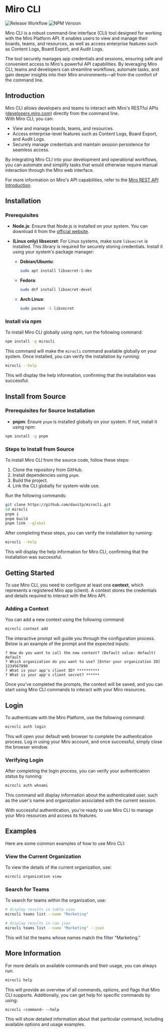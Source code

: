 # Miro CLI

![Release Workflow](https://github.com/davitp/mirocli/actions/workflows/release.yml/badge.svg) ![NPM Version](https://img.shields.io/npm/v/mirocli)

Miro CLI is a robust command-line interface (CLI) tool designed for working with the Miro Platform API. It enables users to view and manage their boards, teams, and resources, as well as access enterprise features such as Content Logs, Board Export, and Audit Logs. 

The tool securely manages app credentials and sessions, ensuring safe and convenient access to Miro's powerful API capabilities. By leveraging Miro CLI, teams and developers can streamline workflows, automate tasks, and gain deeper insights into their Miro environments—all from the comfort of the command line.

## Introduction

Miro CLI allows developers and teams to interact with Miro's RESTful APIs ([developers.miro.com](https://developers.miro.com/docs/miro-rest-api-introduction)) directly from the command line.  
With Miro CLI, you can:  
- View and manage boards, teams, and resources.  
- Access enterprise-level features such as Content Logs, Board Export, and Audit Logs.  
- Securely manage credentials and maintain session persistence for seamless access.  

By integrating Miro CLI into your development and operational workflows, you can automate and simplify tasks that would otherwise require manual interaction through the Miro web interface.

For more information on Miro's API capabilities, refer to the [Miro REST API Introduction](https://developers.miro.com/docs/miro-rest-api-introduction).

## Installation

### Prerequisites

- **Node.js**: Ensure that Node.js is installed on your system. You can download it from the [official website](https://nodejs.org/).

- **(Linux only) libsecret**: For Linux systems, make sure `libsecret` is installed. This library is required for securely storing credentials. Install it using your system's package manager:

  - **Debian/Ubuntu**:

    ```bash
    sudo apt install libsecret-1-dev
    ```

  - **Fedora**:

    ```bash
    sudo dnf install libsecret-devel
    ```

  - **Arch Linux**:

    ```bash
    sudo pacman -S libsecret
    ```

### Install via npm

To install Miro CLI globally using npm, run the following command:

```bash
npm install -g mirocli
```

This command will make the `mirocli` command available globally on your system. Once installed, you can verify the installation by running:

```bash
mirocli --help
```

This will display the help information, confirming that the installation was successful.

## Install from Source

### Prerequisites for Source Installation

- **pnpm**: Ensure `pnpm` is installed globally on your system. If not, install it using npm:

```bash
npm install -g pnpm
```

### Steps to Install from Source

To install Miro CLI from the source code, follow these steps:

1. Clone the repository from GitHub.  
2. Install dependencies using `pnpm`.  
3. Build the project.  
4. Link the CLI globally for system-wide use.

Run the following commands:

```bash
git clone https://github.com/davitp/mirocli.git
cd mirocli
pnpm i
pnpm build
pnpm link --global
```

After completing these steps, you can verify the installation by running:

```bash
mirocli --help
```

This will display the help information for Miro CLI, confirming that the installation was successful.

## Getting Started

To use Miro CLI, you need to configure at least one **context**, which represents a registered Miro app (client). A context stores the credentials and details required to interact with the Miro API.

### Adding a Context

You can add a new context using the following command:

```bash
mirocli context add
```

The interactive prompt will guide you through the configuration process. Below is an example of the prompt and the expected inputs:

```
? How do you want to call the new context? (Default value: default) default
? Which organization do you want to use? [Enter your organization ID] 1234567890
? What is your app's client ID? **********
? What is your app's client secret? ******
```

Once you've completed the prompts, the context will be saved, and you can start using Miro CLI commands to interact with your Miro resources.

## Login

To authenticate with the Miro Platform, use the following command:

```bash
mirocli auth login
```

This will open your default web browser to complete the authentication process. Log in using your Miro account, and once successful, simply close the browser window.

### Verifying Login

After completing the login process, you can verify your authentication status by running:

```bash
mirocli auth whoami
```

This command will display information about the authenticated user, such as the user's name and organization associated with the current session.

With successful authentication, you're ready to use Miro CLI to manage your Miro resources and access its features.

## Examples

Here are some common examples of how to use Miro CLI:

### View the Current Organization

To view the details of the current organization, use:

```bash
mirocli organization view
```

### Search for Teams

To search for teams within the organization, use:

```bash
# display results in table view
mirocli teams list --name "Marketing"

# display results in raw json
mirocli teams list --name "Marketing" --json
```

This will list the teams whose names match the filter "Marketing."

## More Information

For more details on available commands and their usage, you can always run:

```bash
mirocli help
```

This will provide an overview of all commands, options, and flags that Miro CLI supports. Additionally, you can get help for specific commands by using:

```bash
mirocli <command> --help
```

This will show detailed information about that particular command, including available options and usage examples.
